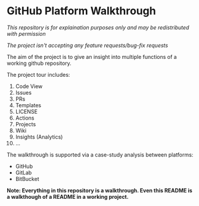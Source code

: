 # GitHub Platform Walkthrough

*This repository is for explaination purposes only and may be redistributed with permission*

*The project isn't accepting any feature requests/bug-fix requests*

The aim of the project is to give an insight into multiple functions of a working github repository.

The project tour includes:
1. Code View
2. Issues
3. PRs
4. Templates
5. LICENSE
6. Actions
7. Projects
8. Wiki
9. Insights (Analytics)
10. ...

The walkthrough is supported via a case-study analysis between platforms:
- GitHub
- GitLab
- BitBucket

**Note: Everything in this repository is a walkthrough. Even this README is a walkthough of a README in a working project.**
